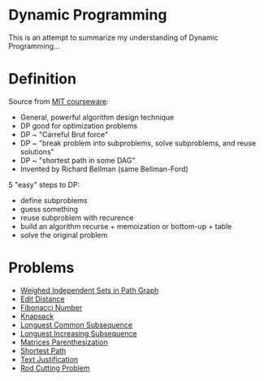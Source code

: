 # Dynamic Programming

This is an attempt to summarize my understanding of Dynamic Programming...

# Definition 

Source from [MIT courseware](https://youtu.be/OQ5jsbhAv_M?t=1879):
- General, powerful algorithm design technique
- DP good for optimization problems
- DP ~ "Carreful Brut force"
- DP ~ "break problem into subproblems, solve subproblems, and reuse solutions"
- DP ~ "shortest path in some DAG"
- Invented by Richard Bellman (same Bellman-Ford)

5 "easy" steps to DP:
- define subproblems
- guess something
- reuse subproblem with recurence
- build an algorithm recurse + memoization or bottom-up + table
- solve the original problem

# Problems

- [Weighed Independent Sets in Path Graph](./wis)
- [Edit Distance](./edit-distance)
- [Fibonacci Number](./fibonacci)
- [Knapsack](./knapsack)
- [Longuest Common Subsequence](./LCS)
- [Longuest Increasing Subsequence](./LIS)
- [Matrices Parenthesization](./parenthesization) 
- [Shortest Path](./shortest-path)
- [Text Justification](./text-justification)
- [Rod Cutting Problem](./rod-cutting-problem)
